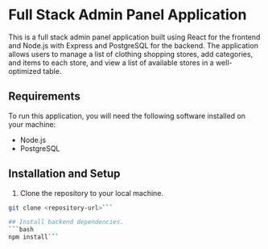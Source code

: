 # Full Stack Admin Panel Application

This is a full stack admin panel application built using React for the frontend and Node.js with Express and PostgreSQL for the backend. The application allows users to manage a list of clothing shopping stores, add categories, and items to each store, and view a list of available stores in a well-optimized table.

## Requirements

To run this application, you will need the following software installed on your machine:

- Node.js
- PostgreSQL

## Installation and Setup

1. Clone the repository to your local machine.

```bash
git clone <repository-url>```

## Install backend dependencies.
```bash
npm install```
